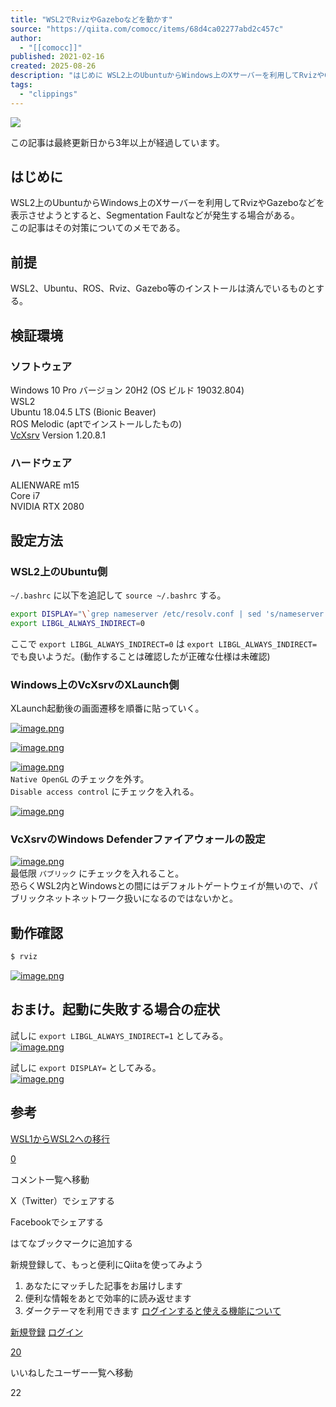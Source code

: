 ```yaml
---
title: "WSL2でRvizやGazeboなどを動かす"
source: "https://qiita.com/comocc/items/68d4ca02277abd2c457c"
author:
  - "[[comocc]]"
published: 2021-02-16
created: 2025-08-26
description: "はじめに WSL2上のUbuntuからWindows上のXサーバーを利用してRvizやGazeboなどを表示させようとすると、Segmentation Faultなどが発生する場合がある。 この記事はその対策についてのメモである。 前提 WSL2、Ubuntu、ROS、..."
tags:
  - "clippings"
---
```

![](https://relay-dsp.ad-m.asia/dmp/sync/bizmatrix?pid=c3ed207b574cf11376&d=x18o8hduaj&uid=)

この記事は最終更新日から3年以上が経過しています。

## はじめに

WSL2上のUbuntuからWindows上のXサーバーを利用してRvizやGazeboなどを表示させようとすると、Segmentation Faultなどが発生する場合がある。  
この記事はその対策についてのメモである。

## 前提

WSL2、Ubuntu、ROS、Rviz、Gazebo等のインストールは済んでいるものとする。

## 検証環境

### ソフトウェア

Windows 10 Pro バージョン 20H2 (OS ビルド 19032.804)  
WSL2  
Ubuntu 18.04.5 LTS (Bionic Beaver)  
ROS Melodic (aptでインストールしたもの)  
[VcXsrv](https://sourceforge.net/projects/vcxsrv/) Version 1.20.8.1

### ハードウェア

ALIENWARE m15  
Core i7  
NVIDIA RTX 2080

## 設定方法

### WSL2上のUbuntu側

`~/.bashrc` に以下を追記して `source ~/.bashrc` する。

```bash
export DISPLAY="\`grep nameserver /etc/resolv.conf | sed 's/nameserver //'\`:0"
export LIBGL_ALWAYS_INDIRECT=0
```

ここで `export LIBGL_ALWAYS_INDIRECT=0` は `export LIBGL_ALWAYS_INDIRECT=` でも良いようだ。(動作することは確認したが正確な仕様は未確認)

### Windows上のVcXsrvのXLaunch側

XLaunch起動後の画面遷移を順番に貼っていく。

[![image.png](https://qiita-image-store.s3.ap-northeast-1.amazonaws.com/0/39561/4bc9765e-0a65-af4b-249f-dcf01e887f53.png)](https://qiita-user-contents.imgix.net/https%3A%2F%2Fqiita-image-store.s3.ap-northeast-1.amazonaws.com%2F0%2F39561%2F4bc9765e-0a65-af4b-249f-dcf01e887f53.png?ixlib=rb-4.0.0&auto=format&gif-q=60&q=75&s=a77aac6c311b797c2064c26c64e126a1)

[![image.png](https://qiita-image-store.s3.ap-northeast-1.amazonaws.com/0/39561/1e0116a0-6e42-7365-b41c-64a43ee40a2b.png)](https://qiita-user-contents.imgix.net/https%3A%2F%2Fqiita-image-store.s3.ap-northeast-1.amazonaws.com%2F0%2F39561%2F1e0116a0-6e42-7365-b41c-64a43ee40a2b.png?ixlib=rb-4.0.0&auto=format&gif-q=60&q=75&s=7dde7957ad9c8bcb4538b47e3644c377)

[![image.png](https://qiita-image-store.s3.ap-northeast-1.amazonaws.com/0/39561/781e7e99-fe4e-7ff1-e51e-2458e1d9d8d1.png)](https://qiita-user-contents.imgix.net/https%3A%2F%2Fqiita-image-store.s3.ap-northeast-1.amazonaws.com%2F0%2F39561%2F781e7e99-fe4e-7ff1-e51e-2458e1d9d8d1.png?ixlib=rb-4.0.0&auto=format&gif-q=60&q=75&s=deaffa42b3371640497df73eb8bfa4ed)  
`Native OpenGL` のチェックを外す。  
`Disable access control` にチェックを入れる。

[![image.png](https://qiita-image-store.s3.ap-northeast-1.amazonaws.com/0/39561/33d16c1f-63c1-9980-e3aa-75c3183811c9.png)](https://qiita-user-contents.imgix.net/https%3A%2F%2Fqiita-image-store.s3.ap-northeast-1.amazonaws.com%2F0%2F39561%2F33d16c1f-63c1-9980-e3aa-75c3183811c9.png?ixlib=rb-4.0.0&auto=format&gif-q=60&q=75&s=12d56e5c6a87fce12ae30de4ede3eae7)

### VcXsrvのWindows Defenderファイアウォールの設定

[![image.png](https://qiita-image-store.s3.ap-northeast-1.amazonaws.com/0/39561/750083a9-9a78-bb20-4cb5-3131a64a1e1c.png)](https://qiita-user-contents.imgix.net/https%3A%2F%2Fqiita-image-store.s3.ap-northeast-1.amazonaws.com%2F0%2F39561%2F750083a9-9a78-bb20-4cb5-3131a64a1e1c.png?ixlib=rb-4.0.0&auto=format&gif-q=60&q=75&s=ed48b95b5b2afc10a994013633fa30a9)  
最低限 `パブリック` にチェックを入れること。  
恐らくWSL2内とWindowsとの間にはデフォルトゲートウェイが無いので、パブリックネットネットワーク扱いになるのではないかと。

## 動作確認

```bash
$ rviz
```

[![image.png](https://qiita-image-store.s3.ap-northeast-1.amazonaws.com/0/39561/350c2134-5b97-cb59-9c7e-c9d9a069a7f0.png)](https://qiita-user-contents.imgix.net/https%3A%2F%2Fqiita-image-store.s3.ap-northeast-1.amazonaws.com%2F0%2F39561%2F350c2134-5b97-cb59-9c7e-c9d9a069a7f0.png?ixlib=rb-4.0.0&auto=format&gif-q=60&q=75&s=baac75495c6a6b9e0e93e6aa1ad3c0d6)

## おまけ。起動に失敗する場合の症状

試しに `export LIBGL_ALWAYS_INDIRECT=1` としてみる。  
[![image.png](https://qiita-image-store.s3.ap-northeast-1.amazonaws.com/0/39561/a85ebd8a-77c8-774d-c447-fbdba93cc023.png)](https://qiita-user-contents.imgix.net/https%3A%2F%2Fqiita-image-store.s3.ap-northeast-1.amazonaws.com%2F0%2F39561%2Fa85ebd8a-77c8-774d-c447-fbdba93cc023.png?ixlib=rb-4.0.0&auto=format&gif-q=60&q=75&s=37136337863f7c549bd4e5df22ff31cb)

試しに `export DISPLAY=` としてみる。  
[![image.png](https://qiita-image-store.s3.ap-northeast-1.amazonaws.com/0/39561/414be5c2-6b9f-3a25-05cf-d10d9f549095.png)](https://qiita-user-contents.imgix.net/https%3A%2F%2Fqiita-image-store.s3.ap-northeast-1.amazonaws.com%2F0%2F39561%2F414be5c2-6b9f-3a25-05cf-d10d9f549095.png?ixlib=rb-4.0.0&auto=format&gif-q=60&q=75&s=a0800b3653b928e5874b7e0a7134083e)

## 参考

[WSL1からWSL2への移行](http://www.aise.ics.saitama-u.ac.jp/~gotoh/WSL1ToWSL2.html)

[0](https://qiita.com/comocc/items/#comments)

コメント一覧へ移動

X（Twitter）でシェアする

Facebookでシェアする

はてなブックマークに追加する

新規登録して、もっと便利にQiitaを使ってみよう

1. あなたにマッチした記事をお届けします
2. 便利な情報をあとで効率的に読み返せます
3. ダークテーマを利用できます
[ログインすると使える機能について](https://help.qiita.com/ja/articles/qiita-login-user)

[新規登録](https://qiita.com/signup?callback_action=login_or_signup&redirect_to=%2Fcomocc%2Fitems%2F68d4ca02277abd2c457c&realm=qiita) [ログイン](https://qiita.com/login?callback_action=login_or_signup&redirect_to=%2Fcomocc%2Fitems%2F68d4ca02277abd2c457c&realm=qiita)

[20](https://qiita.com/comocc/items/68d4ca02277abd2c457c/likers)

いいねしたユーザー一覧へ移動

22